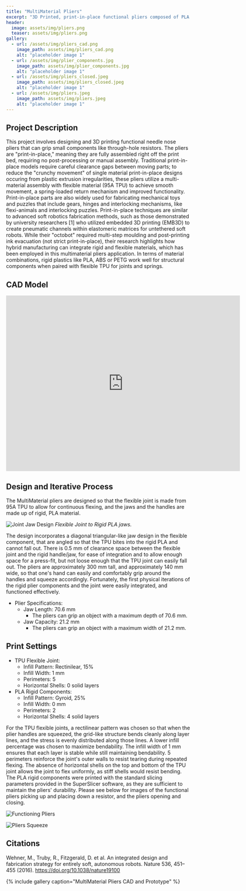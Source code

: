 ```yaml
---
title: "MultiMaterial Pliers"
excerpt: "3D Printed, print-in-place functional pliers composed of PLA and TPU components."
header:
  image: assets/img/pliers.png
  teaser: assets/img/pliers.png
gallery:
  - url: /assets/img/pliers_cad.png
    image_path: assets/img/pliers_cad.png
    alt: "placeholder image 1" 
  - url: /assets/img/plier_components.jpg
    image_path: assets/img/plier_components.jpg
    alt: "placeholder image 1" 
  - url: /assets/img/pliers_closed.jpeg
    image_path: assets/img/pliers_closed.jpeg
    alt: "placeholder image 1" 
  - url: /assets/img/pliers.jpeg
    image_path: assets/img/pliers.jpeg
    alt: "placeholder image 1" 
---
```

## Project Description

This project involves designing and 3D printing functional needle nose pliers that can grip small components like through-hole resistors. The pliers are "print-in-place," meaning they are fully assembled right off the print bed, requiring no post-processing or manual assembly. Traditional print-in-place models require careful clearance gaps between moving parts; to reduce the "crunchy movement" of single material print-in-place designs occuring from plastic extrusion irregularities, these pliers utilize a multi-material assembly with flexible material (95A TPU) to achieve smooth movement, a spring-loaded return mechanism and improved functionality. Print-in-place parts are also widely used for fabricating mechanical toys and puzzles that include gears, hinges and interlocking mechanisms, like flexi-animals and interlocking puzzles. Print-in-place techniques are similar to advanced soft robotics fabrication methods, such as those demonstrated by university researchers [1] who utilized embedded 3D printing (EMB3D) to create pneumatic channels within elastomeric matrices for untethered soft robots. While their "octobot" required multi-step moulding and post-printing ink evacuation (not strict print-in-place), their research highlights how hybrid manufacturing can integrate rigid and flexible materials, which has been employed in this multimaterial pliers application. In terms of material combinations, rigid plastics like PLA, ABS or PETG work well for structural components when paired with flexible TPU for joints and springs.

## CAD Model
<iframe src="https://vanderbilt643.autodesk360.com/shares/public/SH286ddQT78850c0d8a44a08e643800214da?mode=embed" width="640" height="480" allowfullscreen="true" webkitallowfullscreen="true" mozallowfullscreen="true"  frameborder="0"></iframe>

## Design and Iterative Process
The MultiMaterial pliers are designed so that the flexible joint is made from 95A TPU to allow for continuous flexing, and the jaws and the handles are made up of rigid, PLA material. 

![Joint Jaw Design](/assets/img/jaws.png)
*Flexible Joint to Rigid PLA jaws.*

The design incorporates a diagonal triangular-like jaw design in the flexible component, that are angled so that the TPU bites into the rigid PLA and cannot fall out. There is 0.5 mm of clearance space between the flexible joint and the rigid handle/jaw, for ease of integration and to allow enough space for a press-fit, but not loose enough that the TPU joint can easily fall out. The pliers are approximately 300 mm tall, and approximately 140 mm wide, so that one's hand can easily and comfortably grip around the handles and squeeze accordingly. Fortunately, the first physical iterations of the rigid plier components and the joint were easily integrated, and functioned effectively.

* Plier Specifications:
  * Jaw Length: 70.6 mm 
    * The pliers can grip an object with a maximum depth of 70.6 mm. 
  * Jaw Capacity: 21.2 mm
    * The pliers can grip an object with a maximum width of 21.2 mm. 

## Print Settings
  * TPU Flexible Joint:
    * Infill Pattern: Rectinilear, 15%
    * Infill Width: 1 mm
    * Perimeters: 5
    * Horizontal Shells: 0 solid layers
  * PLA Rigid Components:
    * Infill Pattern: Gyroid, 25%
    * Infill Width: 0 mm
    * Perimeters: 2
    * Horizontal Shells: 4 solid layers

For the TPU flexible joints, a rectilinear pattern was chosen so that when the plier handles are squeezed, the grid-like structure bends cleanly along layer lines, and the stress is evenly distributed along those lines. A lower infill percentage was chosen to maximize bendability. The infill width of 1 mm ensures that each layer is stable while still maintaining bendability. 5 perimeters reinforce the joint's outer walls to resist tearing during repeated flexing. The absence of horizontal shells on the top and bottom of the TPU joint allows the joint to flex uniformly, as stiff shells would resist bending. The PLA rigid components were printed with the standard slicing parameters provided in the SuperSlicer software, as they are sufficient to maintain the pliers' durability. Please see below for images of the functional pliers picking up and placing down a resistor, and the pliers opening and closing.


![Functioning Pliers](/assets/img/pliers_r.gif)

![Pliers Squeeze](/assets/img/plier_s.gif)


## Citations

Wehner, M., Truby, R., Fitzgerald, D. et al. An integrated design and fabrication strategy for entirely soft, autonomous robots. Nature 536, 451–455 (2016). https://doi.org/10.1038/nature19100

{% include gallery caption="MultiMaterial Pliers CAD and Prototype" %}
